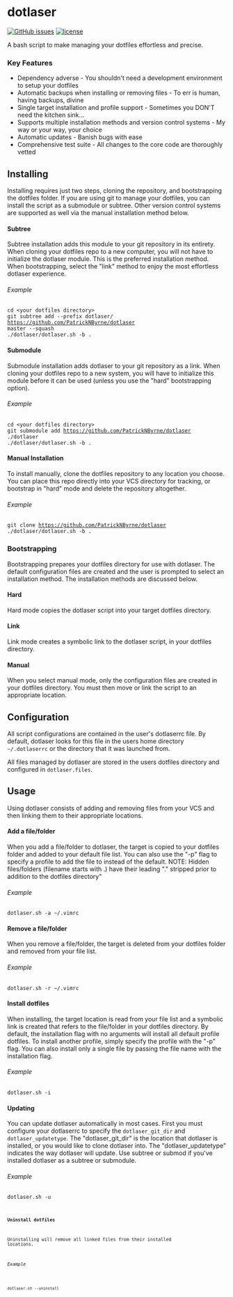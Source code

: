# dotlaser
[![GitHub issues](https://img.shields.io/github/issues/patricknbyrne/dotlaser.svg)](https://github.com/PatrickNByrne/dotlaser/issues)
[![license](https://img.shields.io/github/license/patricknbyrne/dotlaser.svg)](https://github.com/PatrickNByrne/dotlaser/blob/master/LICENSE)

A bash script to make managing your dotfiles effortless and precise.

### Key Features

* Dependency adverse - You shouldn't need a development environment to setup your dotfiles
* Automatic backups when installing or removing files - To err is human, having backups, divine
* Single target installation and profile support - Sometimes you DON'T need the kitchen sink...
* Supports multiple installation methods and version control systems - My way or your way, your choice
* Automatic updates - Banish bugs with ease
* Comprehensive test suite - All changes to the core code are thoroughly vetted

## Installing

Installing requires just two steps, cloning the repository, and bootstrapping the dotfiles folder. If you are using git to manage your dotfiles, you can install the script as a submodule or subtree. Other version control systems are supported as well via the manual installation method below. 

#### Subtree

Subtree installation adds this module to your git repository in its entirety. When cloning your dotfiles repo to a new computer, you will not have to initialize the dotlaser module. This is the preferred installation method. When bootstrapping, select the "link" method to enjoy the most effortless dotlaser experience. 

###### Example
<code>cd &lt;your dotfiles directory&gt;</code>  
<code>git subtree add --prefix dotlaser/ https://github.com/PatrickNByrne/dotlaser master --squash</code>  
<code>./dotlaser/dotlaser.sh -b .</code>

#### Submodule

Submodule installation adds dotlaser to your git repository as a link. When cloning your dotfiles repo to a new system, you will have to initialize this module before it can be used (unless you use the "hard" bootstrapping option). 

###### Example
<code>cd &lt;your dotfiles directory&gt;</code>  
<code>git submodule add https://github.com/PatrickNByrne/dotlaser ./dotlaser</code>  
<code>./dotlaser/dotlaser.sh -b .</code>

#### Manual Installation

To install manually, clone the dotfiles repository to any location you choose. You can place this repo directly into your VCS directory for tracking, or bootstrap in "hard" mode and delete the repository altogether. 

###### Example
<code>git clone https://github.com/PatrickNByrne/dotlaser</code>  
<code>./dotlaser/dotlaser.sh -b .</code>  

### Bootstrapping

Bootstrapping prepares your dotfiles directory for use with dotlaser. The default configuration files are created and the user is prompted to select an installation method. The installation methods are discussed below. 

#### Hard

Hard mode copies the dotlaser script into your target dotfiles directory.

#### Link

Link mode creates a symbolic link to the dotlaser script, in your dotfiles directory.

#### Manual

When you select manual mode, only the configuration files are created in your dotfiles directory. You must then move or link the script to an appropriate location. 

## Configuration

All script configurations are contained in the user's dotlaserrc file. By default, dotlaser looks for this file in the users home directory <code> ~/.dotlaserrc</code> or the directory that it was launched from. 

All files managed by dotlaser are stored in the users dotfiles directory and configured in <code>dotlaser.files</code>.

## Usage

Using dotlaser consists of adding and removing files from your VCS and then linking them to their appropriate locations.

#### Add a file/folder

When you add a file/folder to dotlaser, the target is copied to your dotfiles folder and added to your default file list. You can also use the "-p" flag to specify a profile to add the file to instead of the default. 
NOTE: Hidden files/folders (filename starts with .) have their leading "." stripped prior to addition to the dotfiles directory"

###### Example
<code>dotlaser.sh -a ~/.vimrc</code>  

#### Remove a file/folder

When you remove a file/folder, the target is deleted from your dotfiles folder and removed from your file list.

###### Example
<code>dotlaser.sh -r ~/.vimrc</code>  

#### Install dotfiles

When installing, the target location is read from your file list and a symbolic link is created that refers to the file/folder in your dotfiles directory. By default, the installation flag with no arguments will install all default profile dotfiles. To install another profile, simply specify the profile with the "-p" flag. You can also install only a single file by passing the file name with the installation flag. 

###### Example
<code>dotlaser.sh -i</code>  

#### Updating

You can update dotlaser automatically in most cases. First you must configure your dotlaserrc to specify the <code>dotlaser_git_dir</code> and <code>dotlaser_updatetype</code>. The "dotlaser_git_dir" is the location that dotlaser is installed, or you would like to clone dotlaser into. The "dotlaser_updatetype" indicates the way dotlaser will update. Use subtree or submod if you've installed dotlaser as a subtree or submodule.

###### Example
<code>dotlaser.sh -u<code>

#### Uninstall dotfiles

Uninstalling will remove all linked files from their installed locations.

###### Example
<code>dotlaser.sh --uninstall</code>  


